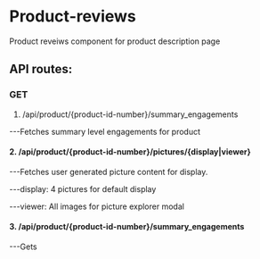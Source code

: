 
# Product-reviews

Product reveiws component for product description page

## API routes:

### GET
1. /api/product/{product-id-number}/summary_engagements

---Fetches summary level engagements for product
   
#### 2. /api/product/{product-id-number}/pictures/{display|viewer}
  
---Fetches user generated picture content for display. 

   ---display: 4 pictures for default display
   
   ---viewer: All images for picture explorer modal

#### 3. /api/product/{product-id-number}/summary_engagements
  
---Gets 
